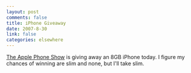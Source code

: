 ```yaml
--- 
layout: post
comments: false
title: iPhone Giveaway
date: 2007-8-30
link: false
categories: elsewhere
---
```

<a href="http://applephoneshow.com/index.php/win-an-iphone/" title="The Apple Phone Show">The Apple Phone Show</a> is giving away an 8GB iPhone today.  I figure my chances of winning are slim and none, but I'll take slim.
